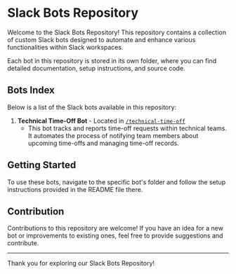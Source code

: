 # Slack Bots Repository

Welcome to the Slack Bots Repository! This repository contains a collection of custom Slack bots designed to automate and enhance various functionalities within Slack workspaces.

Each bot in this repository is stored in its own folder, where you can find detailed documentation, setup instructions, and source code.

## Bots Index

Below is a list of the Slack bots available in this repository:

1. **Technical Time-Off Bot** - Located in [`/technical-time-off`](./technical-time-off)
   - This bot tracks and reports time-off requests within technical teams. It automates the process of notifying team members about upcoming time-offs and managing time-off records.

## Getting Started

To use these bots, navigate to the specific bot's folder and follow the setup instructions provided in the README file there.

## Contribution

Contributions to this repository are welcome! If you have an idea for a new bot or improvements to existing ones, feel free to provide suggestions and contribute.

---

Thank you for exploring our Slack Bots Repository!
